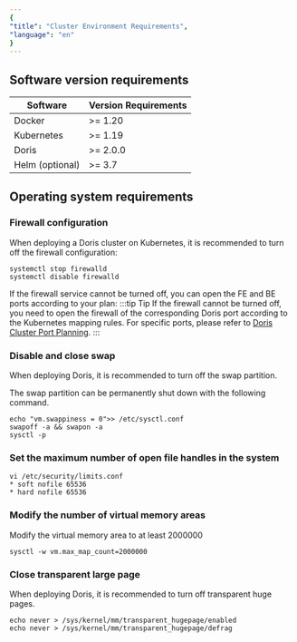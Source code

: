 ```yaml
---
{
"title": "Cluster Environment Requirements",
"language": "en"
}
---
```


<!-- 
Licensed to the Apache Software Foundation (ASF) under one
or more contributor license agreements.  See the NOTICE file
distributed with this work for additional information
regarding copyright ownership.  The ASF licenses this file
to you under the Apache License, Version 2.0 (the
"License"); you may not use this file except in compliance
with the License.  You may obtain a copy of the License at

  http://www.apache.org/licenses/LICENSE-2.0

Unless required by applicable law or agreed to in writing,
software distributed under the License is distributed on an
"AS IS" BASIS, WITHOUT WARRANTIES OR CONDITIONS OF ANY
KIND, either express or implied.  See the License for the
specific language governing permissions and limitations
under the License.
-->

## Software version requirements

| Software | Version Requirements |
|----------------|----------|
| Docker | \>= 1.20 |
| Kubernetes | \>= 1.19 |
| Doris | \>= 2.0.0 |
| Helm (optional) | \>= 3.7 |

## Operating system requirements

### Firewall configuration

When deploying a Doris cluster on Kubernetes, it is recommended to turn off the firewall configuration:

```shell
systemctl stop firewalld
systemctl disable firewalld
```

If the firewall service cannot be turned off, you can open the FE and BE ports according to your plan:
:::tip Tip
If the firewall cannot be turned off, you need to open the firewall of the corresponding Doris port according to the Kubernetes mapping rules. For specific ports, please refer to [Doris Cluster Port Planning](../standard-deployment.md#2-check-operating-system).
:::


### Disable and close swap

When deploying Doris, it is recommended to turn off the swap partition.

The swap partition can be permanently shut down with the following command.

```shell
echo "vm.swappiness = 0">> /etc/sysctl.conf
swapoff -a && swapon -a
sysctl -p
```

### Set the maximum number of open file handles in the system

```shell
vi /etc/security/limits.conf 
* soft nofile 65536
* hard nofile 65536
```

### Modify the number of virtual memory areas

Modify the virtual memory area to at least 2000000

```shell
sysctl -w vm.max_map_count=2000000
```

### Close transparent large page

When deploying Doris, it is recommended to turn off transparent huge pages.

```shell
echo never > /sys/kernel/mm/transparent_hugepage/enabled
echo never > /sys/kernel/mm/transparent_hugepage/defrag
```
